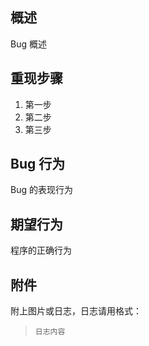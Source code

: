 ## 概述

Bug 概述

## 重现步骤

1. 第一步
2. 第二步
3. 第三步

## Bug 行为

Bug 的表现行为

## 期望行为

程序的正确行为

## 附件

附上图片或日志，日志请用格式：

> ```
> 日志内容
> ```